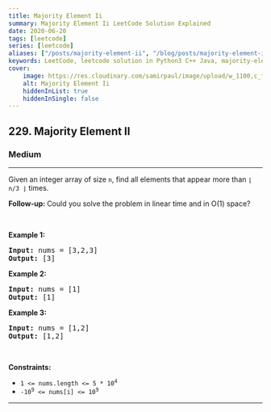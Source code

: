 ```yaml
---
title: Majority Element Ii
summary: Majority Element Ii LeetCode Solution Explained
date: 2020-06-20
tags: [leetcode]
series: [leetcode]
aliases: ["/posts/majority-element-ii", "/blog/posts/majority-element-ii", "/majority-element-ii"]
keywords: LeetCode, leetcode solution in Python3 C++ Java, majority-element-ii solution
cover:
    image: https://res.cloudinary.com/samirpaul/image/upload/w_1100,c_fit,co_rgb:FFFFFF,l_text:Arial_70_bold:Majority Element Ii/problem-solving.webp
    alt: Majority Element Ii
    hiddenInList: true
    hiddenInSingle: false
---
```



<h2>229. Majority Element II</h2><h3>Medium</h3><hr><div><p>Given an integer array of size <code>n</code>, find all elements that appear more than <code>⌊ n/3 ⌋</code> times.</p>

<p><strong>Follow-up: </strong>Could you solve the problem&nbsp;in linear time and in O(1) space?</p>

<p>&nbsp;</p>
<p><strong>Example 1:</strong></p>

<pre><strong>Input:</strong> nums = [3,2,3]
<strong>Output:</strong> [3]
</pre>

<p><strong>Example 2:</strong></p>

<pre><strong>Input:</strong> nums = [1]
<strong>Output:</strong> [1]
</pre>

<p><strong>Example 3:</strong></p>

<pre><strong>Input:</strong> nums = [1,2]
<strong>Output:</strong> [1,2]
</pre>

<p>&nbsp;</p>
<p><strong>Constraints:</strong></p>

<ul>
	<li><code>1 &lt;= nums.length &lt;= 5 * 10<sup>4</sup></code></li>
	<li><code>-10<sup>9</sup> &lt;= nums[i] &lt;= 10<sup>9</sup></code></li>
</ul>
</div>

---


